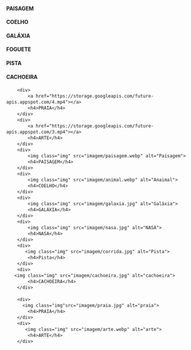 <!-- function criarArrayNomesAnimais() {
    const animais = [
      { nome: "Cachorro", classificacao: "mamífero" },
      { nome: "Papagaio", classificacao: "ave" },
      { nome: "Gato", classificacao: "mamífero" },
      { nome: "Carpa", classificacao: "peixe" },
      { nome: "Pomba", classificacao: "ave" }
    ]
    
 // Escreva seu código aqui
  return animais.map(a => a.nome)

} -->




  <div>
            <a href="https://storage.googleapis.com/future-apis.appspot.com/5.mp4"></a>
            <h4>PAISAGEM</h4>
        </div>
        <div>
            <a href="https://storage.googleapis.com/future-apis.appspot.com/6.mp4"></a>
            <h4>COELHO</h4>
        </div>
        <div>
            <a href="https://storage.googleapis.com/future-apis.appspot.com/7.mp4"></a>
            <h4>GALÁXIA</h4>
        </div>
        <div>
            <a href="https://storage.googleapis.com/future-apis.appspot.com/8.mp4"></a>
            <h4>FOGUETE</h4>
        </div>
        <div>
            <a href="https://storage.googleapis.com/future-apis.appspot.com/9.mp4"></a>
            <h4>PISTA</h4>
        </div>
        <div>
            <a href="https://storage.googleapis.com/future-apis.appspot.com/10.mp4"></a>
            <h4>CACHOEIRA</h4>
        </div>
        
        <div>
            <a href="https://storage.googleapis.com/future-apis.appspot.com/4.mp4"></a>
            <h4>PRAIA</h4>
        </div>
        <div>
            <a href="https://storage.googleapis.com/future-apis.appspot.com/3.mp4"></a>
            <h4>ARTE</h4>
        </div>
        <div>
            <img class="img" src="imagem/paisagem.webp" alt="Paisagem">
            <h4>PAISAGEM</h4>
        </div>
        <div>
            <img class="img" src="imagem/animal.webp" alt="Anaimal">
            <h4>COELHO</h4>
        </div>
        <div>
            <img class="img" src="imagem/galaxia.jpg" alt="Galáxia">
            <h4>GALÁXIA</h4>
        </div>
        <div>
            <img class="img" src="imagem/nasa.jpg" alt="NASA">
            <h4>NASA</h4>
        </div>
        <div>
           <img class="img" src="imagem/corrida.jpg" alt="Pista">
            <h4>Pista</h4>
        </div>
        <div>
       <img class="img" src="imagem/cachoeira.jpg" alt="cachoeira">
            <h4>CACHOEIRA</h4>
        </div>
        
        <div>
          <img class="img"src="imagem/praia.jpg" alt="praia">
            <h4>PRAIA</h4>
        </div>
        <div>
           <img class="img" src="imagem/arte.webp" alt="arte">
            <h4>ARTE</h4>
        </div>
        